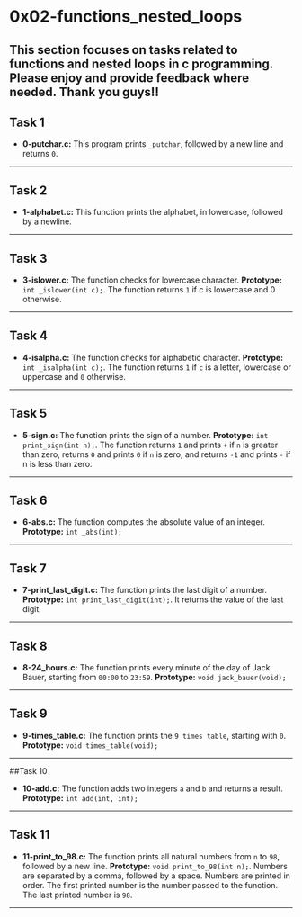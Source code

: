 # 0x02-functions_nested_loops
This section focuses on tasks related to functions and nested loops in c programming. Please enjoy and provide feedback where needed. Thank you guys!!
------------------------------------------
## Task 1
+ **0-putchar.c:** This program prints `_putchar`, followed by a new line and returns `0`.
--------------------------------------------
## Task 2
+ **1-alphabet.c:** This function prints the alphabet, in lowercase, followed by a newline.
-----------------------------------------------
## Task 3
+ **3-islower.c:** The function checks for lowercase character. **Prototype:** `int _islower(int c);`. The function returns `1` if c is lowercase and 0 otherwise.
------------------------------------
## Task 4
+ **4-isalpha.c:** The function checks for alphabetic character. **Prototype:** `int _isalpha(int c);`. The function returns `1` if `c` is a letter, lowercase or uppercase and `0` otherwise.
----------------------------------
## Task 5
+ **5-sign.c:** The function prints the sign of a number. **Prototype:** `int print_sign(int n);`. The function returns `1` and prints `+` if `n` is greater than zero, returns `0` and prints `0` if `n` is zero, and returns `-1` and prints `-` if n is less than zero.
------------------
## Task 6
+ **6-abs.c:** The function computes the absolute value of an integer. **Prototype:** `int _abs(int);`
------------------------------------------
## Task 7
+ **7-print_last_digit.c:** The function prints the last digit of a number. **Prototype:** `int print_last_digit(int);`. It returns the value of the last digit.
----------------------------------------------
## Task 8
+ **8-24_hours.c:** The function prints every minute of the day of Jack Bauer, starting from `00:00` to `23:59`. **Prototype:** `void jack_bauer(void);`
----------------------------------------------
## Task 9
+ **9-times_table.c:** The function prints the `9 times table`, starting with `0`. **Prototype:** `void times_table(void);`
-----------------------------------------
##Task 10
+ **10-add.c:** The function adds two integers `a` and `b` and returns a result. **Prototype:** `int add(int, int);`
--------------------------------------------
## Task 11
+ **11-print_to_98.c:** The function prints all natural numbers from `n` to `98`, followed by a new line. **Prototype:** `void print_to_98(int n);`. Numbers are separated by a comma, followed by a space. Numbers are printed in order. The first printed number is the number passed to the function. The last printed number is `98`. 
--------------------------------------------------
